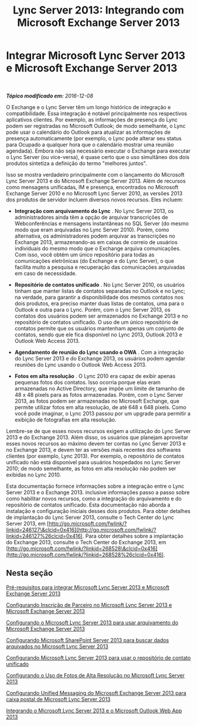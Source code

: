 ﻿---
title: 'Lync Server 2013: Integrando com Microsoft Exchange Server 2013'
TOCTitle: Integrando Lync Server 2013 e Exchange Server 2013
ms:assetid: 795dc1c6-524f-4012-8b66-103b55198044
ms:mtpsurl: https://technet.microsoft.com/pt-br/library/JJ688098(v=OCS.15)
ms:contentKeyID: 49886270
ms.date: 12/10/2016
mtps_version: v=OCS.15
ms.translationtype: HT
---

# Integrar Microsoft Lync Server 2013 e Microsoft Exchange Server 2013

 

_**Tópico modificado em:** 2016-12-08_

O Exchange e o Lync Server têm um longo histórico de integração e compatibilidade. Essa integração é notável principalmente nos respectivos aplicativos clientes. Por exemplo, as informações de presença do Lync podem ser registradas no Microsoft Outlook; de modo semelhante, o Lync pode usar o calendário do Outlook para atualizar as informações de presença automaticamente (por exemplo, o Lync pode alterar seu status para Ocupado a qualquer hora que o calendário mostrar uma reunião agendada). Embora não seja necessário executar o Exchange para executar o Lync Server (ou vice-versa), é quase certo que o uso simultâneo dos dois produtos sintetiza a definição do termo "melhores juntos".

Isso se mostra verdadeiro principalmente com o lançamento do Microsoft Lync Server 2013 e do Microsoft Exchange Server 2013. Além de recursos como mensagens unificadas, IM e presença, encontrados no Microsoft Exchange Server 2010 e no Microsoft Lync Server 2010, as versões 2013 dos produtos de servidor incluem diversos novos recursos. Eles incluem:

  - **Integração com arquivamento do Lync** . No Lync Server 2013, os administradores ainda têm a opção de arquivar transcrições de Webconferências e mensagens instantâneas no SQL Server (do mesmo modo que eram arquivadas no Lync Server 2010). Porém, como alternativa, os administradores podem arquivar as transcrições no Exchange 2013, armazenando-as em caixas de correio de usuários individuais do mesmo modo que o Exchange arquiva comunicações. Com isso, você obtém um único repositório para todas as comunicações eletrônicas (do Exchange e do Lync Server), o que facilita muito a pesquisa e recuperação das comunicações arquivadas em caso de necessidade.

  - **Repositório de contatos unificado** . No Lync Server 2010, os usuários tinham que manter listas de contatos separadas no Outlook e no Lync; na verdade, para garantir a disponibilidade dos mesmos contatos nos dois produtos, era preciso manter duas listas de contatos, uma para o Outlook e outra para o Lync. Porém, com o Lync Server 2013, os contatos dos usuários podem ser armazenados no Exchange 2013 e no repositório de contatos unificado. O uso de um único repositório de contatos permite que os usuários mantenham apenas um conjunto de contatos, sendo que ele fica disponível no Lync 2013, Outlook 2013 e Outlook Web Access 2013.

  - **Agendamento de reunião do Lync usando o OWA** . Com a integração do Lync Server 2013 e do Exchange 2013, os usuários podem agendar reuniões do Lync usando o Outlook Web Access 2013.

  - **Fotos em alta resolução** . O Lync 2010 era capaz de exibir apenas pequenas fotos dos contatos. Isso ocorria porque elas eram armazenadas no Active Directory, que impõe um limite de tamanho de 48 x 48 pixels para as fotos armazenadas. Porém, com o Lync Server 2013, as fotos podem ser armazenadas no Microsoft Exchange, que permite utilizar fotos em alta resolução, de até 648 x 648 pixels. Como você pode imaginar, o Lync 2013 passou por um upgrade para permitir a exibição de fotografias em alta resolução.

Lembre-se de que esses novos recursos exigem a utilização do Lync Server 2013 e do Exchange 2013. Além disso, os usuários que planejam aproveitar esses novos recursos ao máximo devem ter contas no Lync Server 2013 e no Exchange 2013, e devem ter as versões mais recentes dos softwares clientes (por exemplo, Lync 2013). Por exemplo, o repositório de contatos unificado não está disponível para usuários hospedados no Lync Server 2010; de modo semelhante, as fotos em alta resolução não podem ser exibidas no Lync 2010.

Esta documentação fornece informações sobre a integração entre o Lync Server 2013 e o Exchange 2013. inclusive informações passo a passo sobre como habilitar novos recursos, como a integração do arquivamento e do repositório de contatos unificado. Esta documentação não aborda a instalação e configuração iniciais desses dois produtos. Para obter detalhes de implantação do Lync Server 2013, consulte o Tech Center do Lync Server 2013, em [http://go.microsoft.com/fwlink/?linkid=246127\&clcid=0x416](http://go.microsoft.com/fwlink/?linkid=246127%26clcid=0x416). Para obter detalhes sobre a implantação do Exchange 2013, consulte o Tech Center do Exchange 2013, em [http://go.microsoft.com/fwlink/?linkid=268528\&clcid=0x416](http://go.microsoft.com/fwlink/?linkid=268528%26clcid=0x416).

## Nesta seção

[Pré-requisitos para integrar Microsoft Lync Server 2013 e Microsoft Exchange Server 2013](lync-server-2013-prerequisites-for-integrating-with-exchange-server-2013.md)

[Configurando Inscrição de Parceiro no Microsoft Lync Server 2013 e Microsoft Exchange Server 2013](lync-server-2013-configuring-partner-applications-in-lync-server-2013-and-exchange-server-2013.md)

[Configurando o Microsoft Lync Server 2013 para usar arquivamento do Microsoft Exchange Server 2013](configuring-lync-server-2013-to-use-microsoft-exchange-server-2013-archiving.md)

[Configurando Microsoft SharePoint Server 2013 para buscar dados arquivados no Microsoft Lync Server 2013](lync-server-2013-configuring-microsoft-sharepoint-server-2013-to-search-for-archived-lync-server-2013-data.md)

[Configurando Microsoft Lync Server 2013 para usar o repositório de contato unificado](lync-server-2013-configuring-lync-server-to-use-the-unified-contact-store.md)

[Configurando o Uso de Fotos de Alta Resolução no Microsoft Lync Server 2013](lync-server-2013-configuring-the-use-of-high-resolution-photos.md)

[Configurando Unified Messaging do Microsoft Exchange Server 2013 para caixa postal de Microsoft Lync Server 2013](lync-server-2013-configuring-microsoft-exchange-server-2013-unified-messaging-for-lync-server-2013-voice-mail.md)

[Integrando o Microsoft Lync Server 2013 e o Microsoft Outlook Web App 2013](lync-server-2013-integrating-lync-server-and-outlook-web-app-2013.md)

